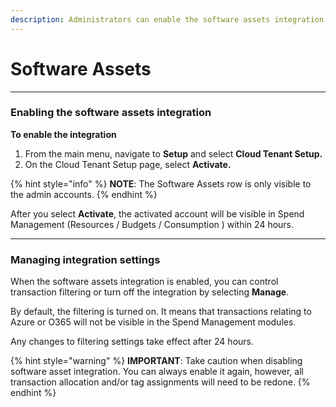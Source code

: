 ```yaml
---
description: Administrators can enable the software assets integration.
---
```


# Software Assets

***

### Enabling the software assets integration <a href="#configuring-software-assets-integration" id="configuring-software-assets-integration"></a>

**To enable the integration**

1. From the main menu, navigate to **Setup** and select **Cloud Tenant Setup.**
2. On the Cloud Tenant Setup page, select **Activate.**

{% hint style="info" %}
&#x20;**NOTE**: The Software Assets row is only visible to the admin accounts.
{% endhint %}

After you select **Activate**, the activated account will be visible in Spend Management (Resources / Budgets / Consumption ) within 24 hours.

***

### Managing integration settings <a href="#managing-iteration-settings" id="managing-iteration-settings"></a>

When the software assets integration is enabled, you can control transaction filtering or turn off the integration by selecting **Manage**.&#x20;

By default, the filtering is turned on. It means that transactions relating to Azure or O365 will not be visible in the Spend Management modules.

Any changes to filtering settings take effect after 24 hours.

{% hint style="warning" %}
**IMPORTANT**: Take caution when disabling software asset integration. You can always enable it again, however, all transaction allocation and/or tag assignments will need to be redone.
{% endhint %}
